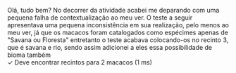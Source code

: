 Olá, tudo bem? No decorrer da atividade acabei me deparando com uma pequena falha de contextualização ao meu ver.
O teste a seguir apresentava uma pequena inconsistência em sua realização, pelo menos ao meu ver, já que os macacos foram catalogados como espécimes apenas de "Savana ou Floresta" entretanto o teste acabava colocando-os no recinto 3, que é savana e rio, sendo assim adicionei a eles essa possibilidade de bioma também   
 ✓ Deve encontrar recintos para 2 macacos (1 ms)
